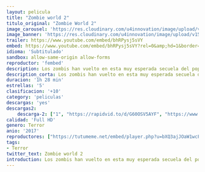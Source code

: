 ```yaml
---
layout: pelicula
title: "Zombie world 2"
titulo_original: "Zombie World 2"
image_carousel: 'https://res.cloudinary.com/u4innovation/image/upload/v1565904600/zombie-world-min_t8phwm.jpg'
image_banner: 'https://res.cloudinary.com/u4innovation/image/upload/v1565905040/MV5BYWZhYmE1NDQtYzc1My00NzI5LWE1YzctMWE2MzllODk4NTk1XkEyXkFqcGdeQXVyMzcxMjA1OTY_._V1_SX888_CR0_0_888_430_AL_-min_acr2oq.jpg'
trailer: https://www.youtube.com/embed/bhRPysj5sVY
embed: https://www.youtube.com/embed/bhRPysj5sVY?rel=0&amp;hd=1&border=0&wmode=opaque&enablejsapi=1&modestbranding=1&controls=1&showinfo=1
idioma: 'Subtitulado'
sandbox: allow-same-origin allow-forms
reproductor: 'fembed'
description: Los zombis han vuelto en esta muy esperada secuela del popular Zombieworld de 2015. A raíz de un terrible virus que se cobró a la mayoría de la población humana, los zombis han aumentado. A medida que los muertos vivientes toman el control de la Tierra y crecen en número, los sobrevivientes restantes luchan por salvarse a sí mismos y a su planeta de la aniquilación total en esta antología de horror única producida por la mente retorcida de Steve Barton y Miguel Rodríguez de DreadCentral. ¡Bienvenido a Zombieworld!
description_corta: Los zombis han vuelto en esta muy esperada secuela del popular Zombieworld de 2015. A raíz de un terrible virus que se cobró a la mayoría de la población humana, los zombis han aumentado. A medida que los muertos vivientes toman el control de la Tierra y crecen en número, los sobrevivientes restantes luchan por salvarse a sí mismos y a su...
duracion: '1h 28 min'
estrellas: '5'
clasificacion: '+10'
category: 'peliculas'
descargas: 'yes'
descargas2:
    descarga-2: ["1", "https://rapidvid.to/d/G60OSV5AYF", "https://www.google.com/s2/favicons?domain=www.rapidvideo.com","RapidVideo","https://res.cloudinary.com/imbriitneysam/image/upload/v1541473684/mexico.png", "Subtitulado", "Full HD"]
calidad: 'Full HD'
genero: Terror
anio: '2017'
reproductores: ["https://tutumeme.net/embed/player.php?u=bXQ3ajJOaW1wcFRGcEs2VW5XRGExTlRPMytmUnc3bHVwcWhoenVIUjI5SHF5TlNwc0taaG1jN2gwZHZSNTlIRHVhV2tZWitkNUtDVDNOL1ZvYW1rYjJSaW5hTT0"]
tags:
- Terror
twitter_text: Zombie world 2
introduction: Los zombis han vuelto en esta muy esperada secuela del popular Zombieworld de 2015. A raíz de un terrible virus que se cobró a la mayoría de la población humana, los zombis han aumentado. A medida que los muertos vivientes toman el control de la Tierra y crecen en número, los sobrevivientes restantes luchan por salvarse a sí mismos y a su...
---
```



 







